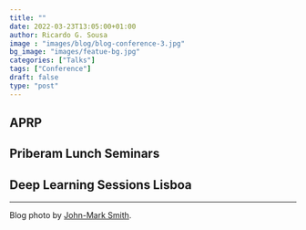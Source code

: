```yaml
---
title: ""
date: 2022-03-23T13:05:00+01:00
author: Ricardo G. Sousa
image : "images/blog/blog-conference-3.jpg"
bg_image: "images/featue-bg.jpg"
categories: ["Talks"]
tags: ["Conference"]
draft: false
type: "post"
---
```




## APRP


## Priberam Lunch Seminars


## Deep Learning Sessions Lisboa



----
Blog photo by [John-Mark Smith](https://unsplash.com/@mrrrk_smith?utm_source=unsplash&utm_medium=referral&utm_content=creditCopyText).
